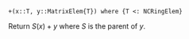 ```
+(x::T, y::MatrixElem{T}) where {T <: NCRingElem}
```

Return $S(x) + y$ where $S$ is the parent of $y$.
